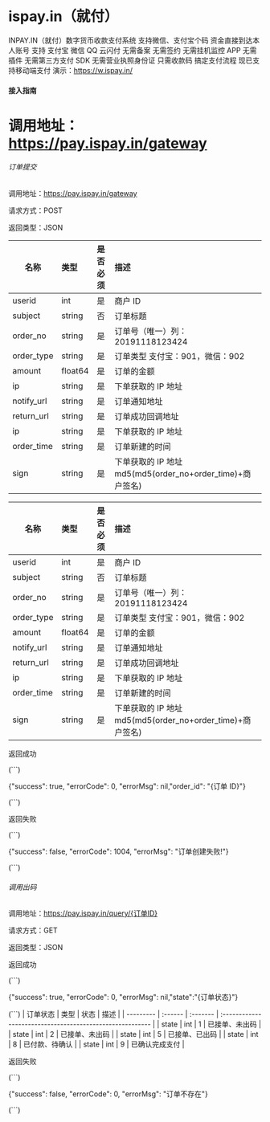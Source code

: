 # ispay.in（就付）

INPAY.IN（就付）数字货币收款支付系统
支持微信、支付宝个码 资金直接到达本人账号
支持 支付宝 微信 QQ 云闪付
无需备案
无需签约
无需挂机监控 APP
无需插件
无需第三方支付 SDK
无需营业执照身份证
只需收款码
搞定支付流程 现已支持移动端支付
演示：https://w.ispay.in/

#### 接入指南

# 调用地址：https://pay.ispay.in/gateway

###### 订单提交

调用地址：https://pay.ispay.in/gateway

请求方式：POST

返回类型：JSON

| 名称       | 类型    | 是否必须 | 描述                                                      |
| ---------- | :------ | :------- | :-------------------------------------------------------- |
| userid     | int     | 是       | 商户 ID                                                   |
| subject    | string  | 否       | 订单标题                                                  |
| order_no   | string  | 是       | 订单号（唯一）列：20191118123424                          |
| order_type | string  | 是       | 订单类型 支付宝：901，微信：902                           |
| amount     | float64 | 是       | 订单的金额                                                |
| ip         | string  | 是       | 下单获取的 IP 地址                                        |
| notify_url | string  | 是       | 订单通知地址                                              |
| return_url | string  | 是       | 订单成功回调地址                                          |
| ip         | string  | 是       | 下单获取的 IP 地址                                        |
| order_time | string  | 是       | 订单新建的时间                                            |
| sign       | string  | 是       | 下单获取的 IP 地址 md5(md5(order_no+order_time)+商户签名) |

| 名称       | 类型    | 是否必须 | 描述                                                      |
| ---------- | :------ | :------- | :-------------------------------------------------------- |
| userid     | int     | 是       | 商户 ID                                                   |
| subject    | string  | 否       | 订单标题                                                  |
| order_no   | string  | 是       | 订单号（唯一）列：20191118123424                          |
| order_type | string  | 是       | 订单类型 支付宝：901，微信：902                           |
| amount     | float64 | 是       | 订单的金额                                                |
| notify_url | string  | 是       | 订单通知地址                                              |
| return_url | string  | 是       | 订单成功回调地址                                          |
| ip         | string  | 是       | 下单获取的 IP 地址                                        |
| order_time | string  | 是       | 订单新建的时间                                            |
| sign       | string  | 是       | 下单获取的 IP 地址 md5(md5(order_no+order_time)+商户签名) |

返回成功

(```)

{"success": true, "errorCode": 0, "errorMsg": nil,"order_id": "{订单 ID}"}

(```)

返回失败

(```)

{"success": false, "errorCode": 1004, "errorMsg": "订单创建失败!"}

(```)

###### 调用出码

调用地址：https://pay.ispay.in/query/{订单ID}

请求方式：GET

返回类型：JSON

返回成功

(```)

{"success": true, "errorCode": 0, "errorMsg": nil,"state":"{订单状态}"}

(```)
| 订单状态 | 类型 | 状态 | 描述 |
| --------- | :------ | :------- | :-------------------------------------------------------- |
| state | int | 1 | 已接单、未出码 |
| state | int | 2 | 已接单、未出码 |
| state | int | 5 | 已接单、已出码 |
| state | int | 8 | 已付款、待确认 |
| state | int | 9 | 已确认完成支付 |

返回失败

(```)

{"success": false, "errorCode": 0, "errorMsg": "订单不存在"}

(```)
